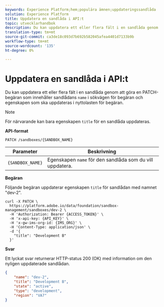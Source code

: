 ```yaml
---
keywords: Experience Platform;hem;populära ämnen;uppdateringssandlåda
solution: Experience Platform
title: Uppdatera en sandlåda i API:t
topic: utvecklarhandbok
description: Du kan uppdatera ett eller flera fält i en sandlåda genom att göra en PATCH-begäran som innehåller sandlådans namn i sökvägen för begäran och egenskapen som ska uppdateras i nyttolasten för begäran.
translation-type: tm+mt
source-git-commit: ca3de18c093d7b692b582045afea4401d7133b9b
workflow-type: tm+mt
source-wordcount: '135'
ht-degree: 0%

---
```



# Uppdatera en sandlåda i API:t

Du kan uppdatera ett eller flera fält i en sandlåda genom att göra en PATCH-begäran som innehåller sandlådans `name` i sökvägen för begäran och egenskapen som ska uppdateras i nyttolasten för begäran.

>[!NOTE]
>
>För närvarande kan bara egenskapen `title` för en sandlåda uppdateras.

**API-format**

```http
PATCH /sandboxes/{SANDBOX_NAME}
```

| Parameter | Beskrivning |
| --- | --- |
| `{SANDBOX_NAME}` | Egenskapen `name` för den sandlåda som du vill uppdatera. |

**Begäran**

Följande begäran uppdaterar egenskapen `title` för sandlådan med namnet &quot;dev-2&quot;.

```shell
curl -X PATCH \
  https://platform.adobe.io/data/foundation/sandbox-management/sandboxes/dev-2 \
  -H 'Authorization: Bearer {ACCESS_TOKEN}' \
  -H 'x-api-key: {API_KEY}' \
  -H 'x-gw-ims-org-id: {IMS_ORG}' \
  -H 'Content-Type: application/json' \
  -d '{
    "title": "Development B"
  }'
```

**Svar**

Ett lyckat svar returnerar HTTP-status 200 (OK) med information om den nyligen uppdaterade sandlådan.

```json
{
    "name": "dev-2",
    "title": "Development B",
    "state": "active",
    "type": "development",
    "region": "VA7"
}
```
